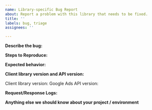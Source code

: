```yaml
---
name: Library-specific Bug Report
about: Report a problem with this library that needs to be fixed.
title: ''
labels: bug, triage
assignees: ''

---
```

<!-- PLEASE READ
This form is for bug reports specific to this library.

For troubleshooting tips, see: https://developers.google.com/google-ads/api/docs/best-practices/troubleshooting

For issues that are related to the Google Ads API itself and not specific to this library, please reach out to one of our support channels: https://developers.google.com/google-ads/api/support.

Please check existing issues to see if your bug has already been reported before
creating a new issue. We encourage you to add any relevant information to the existing issue if one already exists.
-->

**Describe the bug:**

**Steps to Reproduce:**

**Expected behavior:**

**Client library version and API version:**
<!--
 - Which Google Ads API version are you using [e.g. v6]
 - Paste the list of dependencies you're using (i.e. `pip freeze`)
-->
Client library version:
Google Ads API version:

**Request/Response Logs:**
<!--
To enable logging see this page: https://developers.google.com/google-ads/api/docs/client-libs/python/logging

NOTE: Make sure to include a Request ID when possible, and to redact personally
identifiable information, including developer tokens, client IDs, customer IDs, etc.
-->

 
**Anything else we should know about your project / environment**

